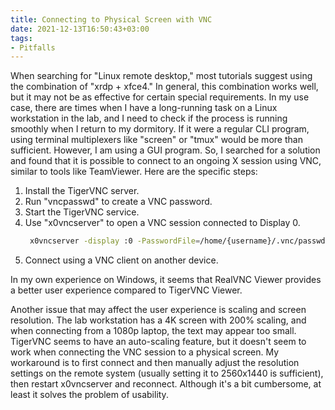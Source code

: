 ```yaml
---
title: Connecting to Physical Screen with VNC
date: 2021-12-13T16:50:43+03:00 
tags:
- Pitfalls
---
```


When searching for "Linux remote desktop," most tutorials suggest using the combination of "xrdp + xfce4." In general, this combination works well, but it may not be as effective for certain special requirements. In my use case, there are times when I have a long-running task on a Linux workstation in the lab, and I need to check if the process is running smoothly when I return to my dormitory. If it were a regular CLI program, using terminal multiplexers like "screen" or "tmux" would be more than sufficient. However, I am using a GUI program. So, I searched for a solution and found that it is possible to connect to an ongoing X session using VNC, similar to tools like TeamViewer. Here are the specific steps:

1. Install the TigerVNC server.
2. Run "vncpasswd" to create a VNC password.
3. Start the TigerVNC service.
4. Use "x0vncserver" to open a VNC session connected to Display 0.
   ```bash
    x0vncserver -display :0 -PasswordFile=/home/{username}/.vnc/passwd 
   ```
5. Connect using a VNC client on another device.

In my own experience on Windows, it seems that RealVNC Viewer provides a better user experience compared to TigerVNC Viewer.

Another issue that may affect the user experience is scaling and screen resolution. The lab workstation has a 4K screen with 200% scaling, and when connecting from a 1080p laptop, the text may appear too small. TigerVNC seems to have an auto-scaling feature, but it doesn't seem to work when connecting the VNC session to a physical screen. My workaround is to first connect and then manually adjust the resolution settings on the remote system (usually setting it to 2560x1440 is sufficient), then restart x0vncserver and reconnect. Although it's a bit cumbersome, at least it solves the problem of usability.